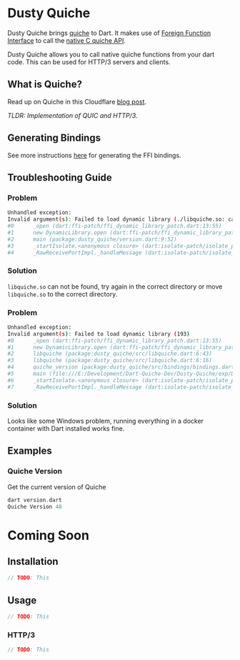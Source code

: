 # Dusty Quiche

Dusty Quiche brings [quiche](https://github.com/cloudflare/quiche) to Dart. It makes use of [Foreign Function Interface](https://dart.dev/guides/libraries/c-interop) to call the [native C quiche API](https://github.com/cloudflare/quiche/blob/master/include/quiche.h).

Dusty Quiche allows you to call native quiche functions from your dart code. This can be used for HTTP/3 servers and clients.

## What is Quiche?

Read up on Quiche in this Cloudflare [blog post](https://blog.cloudflare.com/enjoy-a-slice-of-quic-and-rust/).

*TLDR: Implementation of QUIC and HTTP/3.*

## Generating Bindings

See more instructions [here](tools/bindings) for generating the FFI bindings.

## Troubleshooting Guide

### Problem

```bash
Unhandled exception:
Invalid argument(s): Failed to load dynamic library (./libquiche.so: cannot open shared object file: No such file or directory)
#0      _open (dart:ffi-patch/ffi_dynamic_library_patch.dart:13:55)
#1      new DynamicLibrary.open (dart:ffi-patch/ffi_dynamic_library_patch.dart:22:12)
#2      main (package:dusty_quiche/version.dart:9:52)
#3      _startIsolate.<anonymous closure> (dart:isolate-patch/isolate_patch.dart:301:19)
#4      _RawReceivePortImpl._handleMessage (dart:isolate-patch/isolate_patch.dart:168:12)
```

### Solution

`libquiche.so` can not be found, try again in the correct directory or move `libquiche.so` to the correct directory.

### Problem

```bash
Unhandled exception:
Invalid argument(s): Failed to load dynamic library (193)
#0      _open (dart:ffi-patch/ffi_dynamic_library_patch.dart:13:55)
#1      new DynamicLibrary.open (dart:ffi-patch/ffi_dynamic_library_patch.dart:22:12)
#2      libquiche (package:dusty_quiche/src/libquiche.dart:6:43)
#3      libquiche (package:dusty_quiche/src/libquiche.dart:6:16)
#4      quiche_version (package:dusty_quiche/src/bindings/bindings.dart:17:10)
#5      main (file:///E:/Development/Dart-Quiche-Dev/Dusty-Quiche/exp/Dusty-Quiche/bin/scratch.dart:9:30)
#6      _startIsolate.<anonymous closure> (dart:isolate-patch/isolate_patch.dart:307:19)
#7      _RawReceivePortImpl._handleMessage (dart:isolate-patch/isolate_patch.dart:174:12)
```

### Solution

Looks like some Windows problem, running everything in a docker container with Dart installed works fine.

## Examples

### Quiche Version

Get the current version of Quiche

```dart
dart version.dart
Quiche Version 48
```

# Coming Soon

## Installation

```dart
// TODO: This
```

## Usage

```dart
// TODO: This
```

### HTTP/3

```dart
// TODO: This
```